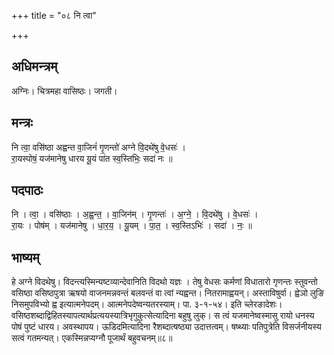 +++
title = "०८ नि त्वा"

+++
## अधिमन्त्रम्
अग्निः। चित्रमहा वासिष्ठः। जगती।

## मन्त्रः
नि त्वा॒ वसि॑ष्ठा अह्वन्त वा॒जिनं॑ गृ॒णन्तो॑ अग्ने वि॒दथे॑षु वे॒धसः॑ ।  
रा॒यस्पोषं॒ यज॑मानेषु धारय यू॒यं पा॑त स्व॒स्तिभिः॒ सदा॑ नः ॥

## पदपाठः
नि । त्वा॒ । वसि॑ष्ठाः । अ॒ह्व॒न्त॒ । वा॒जिन॑म् । गृ॒णन्तः॑ । अ॒ग्ने॒ । वि॒दथे॑षु । वे॒धसः॑ ।  
रा॒यः । पोष॑म् । यज॑मानेषु । धा॒र॒य॒ । यू॒यम् । पा॒त॒ । स्व॒स्तिऽभिः॑ । सदा॑ । नः॒ ॥

## भाष्यम्
हे अग्ने विदथेषु। विदन्त्यस्मिन्यष्टव्यान्देवानिति विदथो यज्ञः । तेषु वेधसः कर्मणां विधातारो गृणन्तः स्तुवन्तो वसिष्ठा वसिष्ठपुत्रा ऋषयो वाजनमन्नवन्तं बलवन्तं वा त्वां न्यह्वन्त। नितरामाह्वयन्। अस्ताविषुर्वा। ह्वेञो लुङि निसमुपविभ्यो ह्व इत्यात्मनेपदम्। आत्मनेपदेष्वन्यतरस्याम्। पा. ३-१-५४। इति च्लेरङादेशः। वसिष्ठशब्दाद्विहितस्यापत्यार्थप्रत्ययस्यात्रिभृगुकुत्सेत्यादिना बहुषु लुक्। स त्वं यजमानेष्वस्मासु रायो धनस्य पोषं पुष्टं धारय। अवस्थापय। ऊडिदमित्यादिना रैशब्दात्षष्ठ्या उदात्तत्वम्। षष्थ्याः पतिपुत्रेति विसर्जनीयस्य सत्वं गतमन्यत्। एकस्मिन्नप्यग्नौ पूजार्थं बहुवचनम्॥८॥
